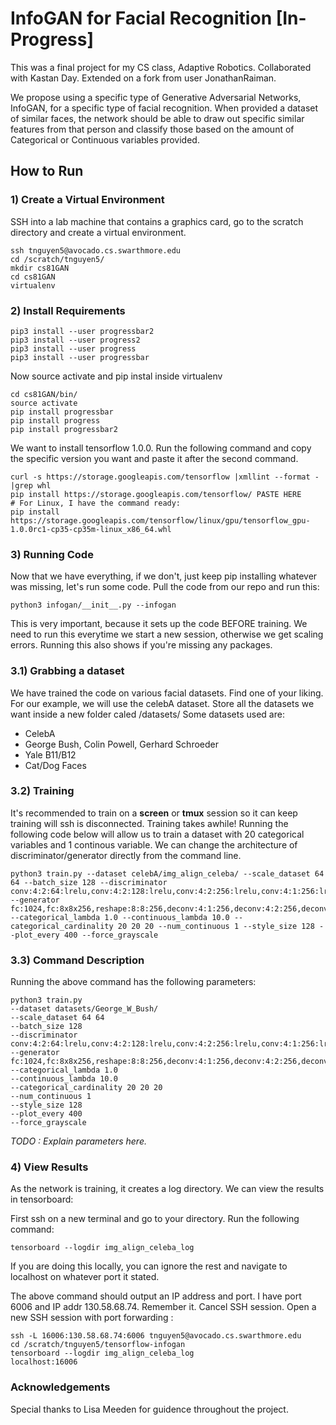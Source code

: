 # InfoGAN for Facial Recognition [In-Progress]

This was a final project for my CS class, Adaptive Robotics.  Collaborated with Kastan Day.  Extended on a fork from user JonathanRaiman.

We propose using a specific type of Generative Adversarial Networks, InfoGAN, for a specific type of facial recognition.  When provided a dataset of similar faces, the network should be able to draw out specific similar features from that person and classify those based on the amount of Categorical or Continuous variables provided.

## How to Run

### 1) Create a Virtual Environment

SSH into a lab machine that contains a graphics card, go to the scratch directory and create a virtual environment.
```
ssh tnguyen5@avocado.cs.swarthmore.edu
cd /scratch/tnguyen5/
mkdir cs81GAN
cd cs81GAN
virtualenv
```

### 2) Install Requirements
```
pip3 install --user progressbar2
pip3 install --user progress2
pip3 install --user progress
pip3 install --user progressbar
``` 
Now source activate and pip instal inside virtualenv
```
cd cs81GAN/bin/
source activate
pip install progressbar
pip install progress
pip install progressbar2
```
We want to install tensorflow 1.0.0.  Run the following command and copy the specific version you want and paste it after the second command.

```
curl -s https://storage.googleapis.com/tensorflow |xmllint --format - |grep whl
pip install https://storage.googleapis.com/tensorflow/ PASTE HERE
# For Linux, I have the command ready:
pip install https://storage.googleapis.com/tensorflow/linux/gpu/tensorflow_gpu-1.0.0rc1-cp35-cp35m-linux_x86_64.whl
```

### 3) Running Code

Now that we have everything, if we don't, just keep pip installing whatever was missing, let's run some code.
Pull the code from our repo and run this:

 ` python3 infogan/__init__.py --infogan `
 
This is very important, because it sets up the code BEFORE training.  We need to run this everytime we start a new session, otherwise we get scaling errors.  Running this also shows if you're missing any packages.

### 3.1) Grabbing a dataset

We have trained the code on various facial datasets.  Find one of your liking.  For our example, we will use the celebA dataset.  Store all the datasets we want inside a new folder caled /datasets/
Some datasets used are: 
* CelebA
* George Bush, Colin Powell, Gerhard Schroeder
* Yale B11/B12
* Cat/Dog Faces

### 3.2) Training

It's recommended to train on a **screen** or **tmux** session so it can keep training will ssh is disconnected.  Training takes awhile!  Running the following code below will allow us to train a dataset with 20 categorical variables and 1 continous variable.  We can change the architecture of discriminator/generator directly from the command line.

```
python3 train.py --dataset celebA/img_align_celeba/ --scale_dataset 64 64 --batch_size 128 --discriminator conv:4:2:64:lrelu,conv:4:2:128:lrelu,conv:4:2:256:lrelu,conv:4:1:256:lrelu,conv:4:1:256:lrelu,fc:1024:lrelu --generator fc:1024,fc:8x8x256,reshape:8:8:256,deconv:4:1:256,deconv:4:2:256,deconv:4:2:128,deconv:4:2:64,deconv:4:1:1:sigmoid --categorical_lambda 1.0 --continuous_lambda 10.0 --categorical_cardinality 20 20 20 --num_continuous 1 --style_size 128 --plot_every 400 --force_grayscale
```

### 3.3) Command Description

Running the above command has the following parameters:
```
python3 train.py 
--dataset datasets/George_W_Bush/ 
--scale_dataset 64 64 
--batch_size 128 
--discriminator conv:4:2:64:lrelu,conv:4:2:128:lrelu,conv:4:2:256:lrelu,conv:4:1:256:lrelu,conv:4:1:256:lrelu,fc:1024:lrelu 
--generator fc:1024,fc:8x8x256,reshape:8:8:256,deconv:4:1:256,deconv:4:2:256,deconv:4:2:128,deconv:4:2:64,deconv:4:1:1:sigmoid 
--categorical_lambda 1.0 
--continuous_lambda 10.0 
--categorical_cardinality 20 20 20 
--num_continuous 1 
--style_size 128 
--plot_every 400 
--force_grayscale
```

*TODO : Explain parameters here.*

### 4) View Results

As the network is training, it creates a log directory.  We can view the results in tensorboard:

First ssh on a new terminal and go to your directory.  Run the following command:

`tensorboard --logdir img_align_celeba_log`

If you are doing this locally, you can ignore the rest and navigate to localhost on whatever port it stated.

The above command should output an IP address and port.  I have
port 6006 and IP addr 130.58.68.74.  Remember it.  Cancel SSH session.
Open a new SSH session with port forwarding :

```
ssh -L 16006:130.58.68.74:6006 tnguyen5@avocado.cs.swarthmore.edu
cd /scratch/tnguyen5/tensorflow-infogan
tensorboard --logdir img_align_celeba_log
localhost:16006
```

### Acknowledgements
Special thanks to Lisa Meeden for guidence throughout the project.
